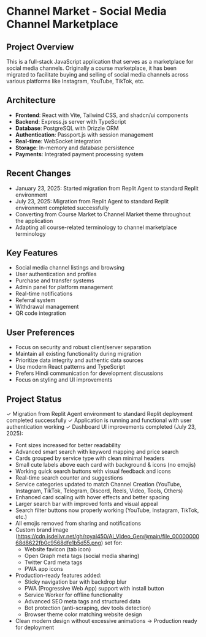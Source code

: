 # Channel Market - Social Media Channel Marketplace

## Project Overview
This is a full-stack JavaScript application that serves as a marketplace for social media channels. Originally a course marketplace, it has been migrated to facilitate buying and selling of social media channels across various platforms like Instagram, YouTube, TikTok, etc.

## Architecture
- **Frontend**: React with Vite, Tailwind CSS, and shadcn/ui components
- **Backend**: Express.js server with TypeScript
- **Database**: PostgreSQL with Drizzle ORM
- **Authentication**: Passport.js with session management
- **Real-time**: WebSocket integration
- **Storage**: In-memory and database persistence
- **Payments**: Integrated payment processing system

## Recent Changes
- January 23, 2025: Started migration from Replit Agent to standard Replit environment
- July 23, 2025: Migration from Replit Agent to standard Replit environment completed successfully
- Converting from Course Market to Channel Market theme throughout the application
- Adapting all course-related terminology to channel marketplace terminology

## Key Features
- Social media channel listings and browsing
- User authentication and profiles
- Purchase and transfer systems
- Admin panel for platform management
- Real-time notifications
- Referral system
- Withdrawal management
- QR code integration

## User Preferences
- Focus on security and robust client/server separation
- Maintain all existing functionality during migration
- Prioritize data integrity and authentic data sources
- Use modern React patterns and TypeScript
- Prefers Hindi communication for development discussions
- Focus on styling and UI improvements

## Project Status
✓ Migration from Replit Agent environment to standard Replit deployment completed successfully
✓ Application is running and functional with user authentication working
✓ Dashboard UI improvements completed (July 23, 2025):
  - Font sizes increased for better readability
  - Advanced smart search with keyword mapping and price search
  - Cards grouped by service type with clean minimal headers
  - Small cute labels above each card with background & icons (no emojis)
  - Working quick search buttons with visual feedback and icons
  - Real-time search counter and suggestions
  - Service categories updated to match Channel Creation (YouTube, Instagram, TikTok, Telegram, Discord, Reels, Video, Tools, Others)
  - Enhanced card scaling with hover effects and better spacing
  - Larger search bar with improved fonts and visual appeal
  - Search filter buttons now properly working (YouTube, Instagram, TikTok, etc.)
  - All emojis removed from sharing and notifications
  - Custom brand image (https://cdn.jsdelivr.net/gh/royal450/Ai_Video_Gen@main/file_0000000068d8622fb0c9568dfe1b5d55.png) set for:
    - Website favicon (tab icon)
    - Open Graph meta tags (social media sharing)
    - Twitter Card meta tags
    - PWA app icons
  - Production-ready features added:
    - Sticky navigation bar with backdrop blur
    - PWA (Progressive Web App) support with install button
    - Service Worker for offline functionality
    - Advanced SEO meta tags and structured data
    - Bot protection (anti-scraping, dev tools detection)
    - Browser theme color matching website design
  - Clean modern design without excessive animations
→ Production ready for deployment